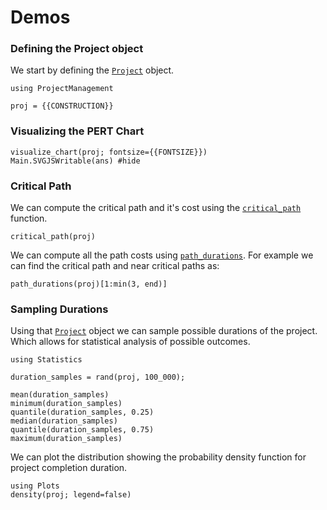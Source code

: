 # Demos

### Defining the Project object

We start by defining the [`Project`](@ref) object.

```@example {{NAME}}
using ProjectManagement

proj = {{CONSTRUCTION}}
```

### Visualizing the PERT Chart

```@example {{NAME}}
visualize_chart(proj; fontsize={{FONTSIZE}})
Main.SVGJSWritable(ans) #hide
```

### Critical Path

We can compute the critical path and it's cost using the [`critical_path`](@ref) function.

```@example {{NAME}}
critical_path(proj)
```

We can compute all the path costs using [`path_durations`](@ref).
For example we can find the critical path and near critical paths as:

```@example {{NAME}}
path_durations(proj)[1:min(3, end)]
```

### Sampling Durations

Using that [`Project`](@ref) object we can sample possible durations of the project.
Which allows for statistical analysis of possible outcomes.

```@repl {{NAME}}
using Statistics

duration_samples = rand(proj, 100_000);

mean(duration_samples)
minimum(duration_samples)
quantile(duration_samples, 0.25)
median(duration_samples)
quantile(duration_samples, 0.75)
maximum(duration_samples)
```

We can plot the distribution showing the probability density function for project completion duration.

```@example {{NAME}}
using Plots
density(proj; legend=false)
```
